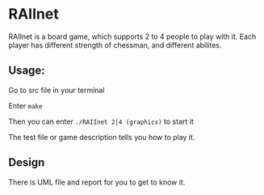 # RAIInet

RAIInet is a board game, which supports 2 to 4 people to play with it. Each player has different strength of chessman, and different abilites.

## Usage: 

Go to src file in your terminal

Enter `make`

Then you can enter `./RAIInet 2|4 (graphics)` to start it

The test file or game description tells you how to play it.

## Design

There is UML file and report for you to get to know it.

